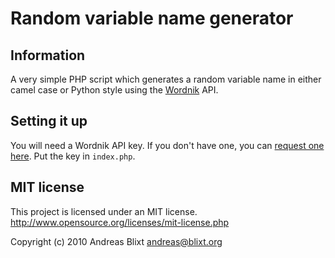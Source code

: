 # Random variable name generator

## Information

A very simple PHP script which generates a random variable name in either camel
case or Python style using the [Wordnik](http://www.wordnik.com/) API.

## Setting it up

You will need a Wordnik API key. If you don't have one, you can
[request one here](http://api.wordnik.com/signup/). Put the key in `index.php`.

## MIT license

This project is licensed under an MIT license.  
<http://www.opensource.org/licenses/mit-license.php>

Copyright (c) 2010 Andreas Blixt <andreas@blixt.org>
